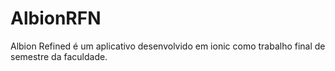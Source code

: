 # AlbionRFN

Albion Refined é um aplicativo desenvolvido em ionic como trabalho final de semestre da faculdade.
